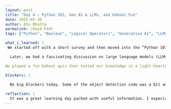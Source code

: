 ```yaml
---
layout: post
title: "Day 4 – Python 101, Gen AI & LLMs, and Kahoot Fun"
date: 2025-05-30
author: Ato Bhatta
permalink: /day4.html
tags: ["Python", "Boolean", "Logical Operators", "Generative AI", "LLMs", "AI", "Kahoot", "Embeddings", "Replit"] 

what_i_learned: |
 We started off with a short survey and then moved into the “Python 101 Breakdown” Zoom room. We studied logical operators, Boolean values, and their applications in coding there. Using Replit, we also practiced developing and executing basic Python code.

  Later, we had a fascinating discussion on large language models (LLMs) and generative artificial intelligence. We looked at the distinctions between generative intelligence (GI), deep learning (DL), machine learning (ML), and artificial intelligence (AI). With the aid of examples, we also studied the operation of LLMs utilizing ideas like tokenization and embeddings.

We played a fun Kahoot quiz that tested our knowledge in a light-hearted way.

blockers: |
 
  No big blockers today. Some of the object detection code was a bit advanced, so I plan to review it again later.

reflection: |
  It was a great learning day packed with useful information. I especially liked the breakdown of AI concepts and practicing logic with Python. The Kahoot session brought energy and made the learning more interactive.
---
```


